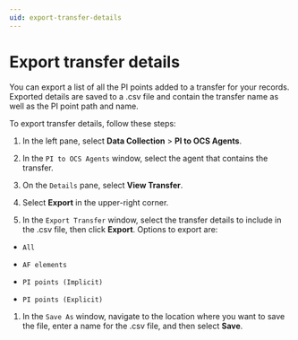 ```yaml
---
uid: export-transfer-details
---
```


# Export transfer details

You can export a list of all the PI points added to a transfer for your records. Exported details are saved to a .csv file and contain the transfer name as well as the PI point path and name.

To export transfer details, follow these steps:

1. In the left pane, select **Data Collection** > **PI to OCS Agents**.

1. In the `PI to OCS Agents` window, select the agent that contains the transfer.
 
1. On the `Details` pane, select **View Transfer**.

1. Select **Export** in the upper-right corner.

1. In the `Export Transfer` window, select the transfer details to include in the .csv file, then click **Export**. Options to export are:

  - `All`

  - `AF elements`

  - `PI points (Implicit)`

  - `PI points (Explicit)`
   
1. In the `Save As` window, navigate to the location where you want to save the file, enter a name for the .csv file, and then select **Save**.
